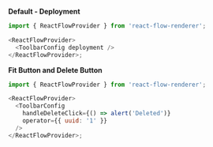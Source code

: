 **Default - Deployment**

```js
import { ReactFlowProvider } from 'react-flow-renderer';

<ReactFlowProvider>
  <ToolbarConfig deployment />
</ReactFlowProvider>;
```

**Fit Button and Delete Button**

```js
import { ReactFlowProvider } from 'react-flow-renderer';

<ReactFlowProvider>
  <ToolbarConfig
    handleDeleteClick={() => alert('Deleted')}
    operator={{ uuid: '1' }}
  />
</ReactFlowProvider>;
```
